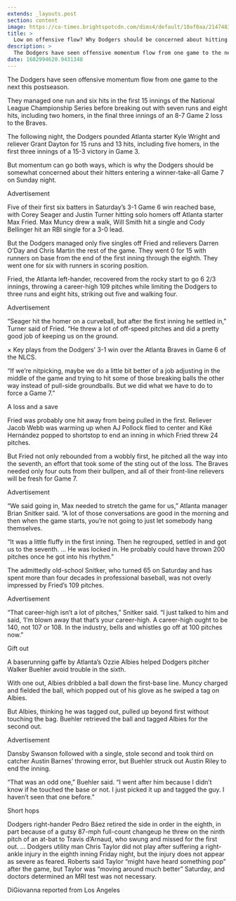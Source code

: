 ```yaml
--- 
extends: _layouts.post 
section: content 
image: https://ca-times.brightspotcdn.com/dims4/default/10af0aa/2147483647/strip/true/crop/3000x1575+0+0/resize/1200x630!/quality/90/?url=https%3A%2F%2Fcalifornia-times-brightspot.s3.amazonaws.com%2F7a%2Ff6%2F59663b074f86b942508221af301b%2Fla-photos-1staff-634604-sp-dodgers-38-rcg.JPG 
title: > 
  Low on offensive flow? Why Dodgers should be concerned about hitting in NLCS Game 7 
description: > 
  The Dodgers have seen offensive momentum flow from one game to the next this postseason.But momentum can go both ways, which is why the Dodgers should be somewhat concerned about their hitters entering a winner-take-all Game 7 on Sunday night.AdvertisementFive of their first six batters in Saturday’s 3-1 Game 6 win reached base, with Corey Seager and Justin Turner hitting solo homers off Atlanta starter Max Fried.But the Dodgers managed only five singles off Fried and relievers Darren O’Day and Chris Martin the rest of the game.× Key plays from the Dodgers’ 3-1 win over the Atlanta Braves in Game 6 of the NLCS. 
date: 1602994620.9431348 
--- 
```

The Dodgers have seen offensive momentum flow from one game to the next this postseason.

They managed one run and six hits in the first 15 innings of the National League Championship Series before breaking out with seven runs and eight hits, including two homers, in the final three innings of an 8-7 Game 2 loss to the Braves.

The following night, the Dodgers pounded Atlanta starter Kyle Wright and reliever Grant Dayton for 15 runs and 13 hits, including five homers, in the first three innings of a 15-3 victory in Game 3.

But momentum can go both ways, which is why the Dodgers should be somewhat concerned about their hitters entering a winner-take-all Game 7 on Sunday night.

Advertisement

Five of their first six batters in Saturday’s 3-1 Game 6 win reached base, with Corey Seager and Justin Turner hitting solo homers off Atlanta starter Max Fried. Max Muncy drew a walk, Will Smith hit a single and Cody Bellinger hit an RBI single for a 3-0 lead.

But the Dodgers managed only five singles off Fried and relievers Darren O’Day and Chris Martin the rest of the game. They went 0 for 15 with runners on base from the end of the first inning through the eighth. They went one for six with runners in scoring position.

Fried, the Atlanta left-hander, recovered from the rocky start to go 6 2/3 innings, throwing a career-high 109 pitches while limiting the Dodgers to three runs and eight hits, striking out five and walking four.

Advertisement

“Seager hit the homer on a curveball, but after the first inning he settled in,” Turner said of Fried. “He threw a lot of off-speed pitches and did a pretty good job of keeping us on the ground.

× Key plays from the Dodgers’ 3-1 win over the Atlanta Braves in Game 6 of the NLCS.

“If we’re nitpicking, maybe we do a little bit better of a job adjusting in the middle of the game and trying to hit some of those breaking balls the other way instead of pull-side groundballs. But we did what we have to do to force a Game 7.”

A loss and a save

Fried was probably one hit away from being pulled in the first. Reliever Jacob Webb was warming up when AJ Pollock flied to center and Kiké Hernández popped to shortstop to end an inning in which Fried threw 24 pitches.

But Fried not only rebounded from a wobbly first, he pitched all the way into the seventh, an effort that took some of the sting out of the loss. The Braves needed only four outs from their bullpen, and all of their front-line relievers will be fresh for Game 7.

Advertisement

“We said going in, Max needed to stretch the game for us,” Atlanta manager Brian Snitker said. “A lot of those conversations are good in the morning and then when the game starts, you’re not going to just let somebody hang themselves.

“It was a little fluffy in the first inning. Then he regrouped, settled in and got us to the seventh. … He was locked in. He probably could have thrown 200 pitches once he got into his rhythm.”

The admittedly old-school Snitker, who turned 65 on Saturday and has spent more than four decades in professional baseball, was not overly impressed by Fried’s 109 pitches.

Advertisement

“That career-high isn’t a lot of pitches,” Snitker said. “I just talked to him and said, ‘I’m blown away that that’s your career-high. A career-high ought to be 140, not 107 or 108. In the industry, bells and whistles go off at 100 pitches now.”

Gift out

A baserunning gaffe by Atlanta’s Ozzie Albies helped Dodgers pitcher Walker Buehler avoid trouble in the sixth.

With one out, Albies dribbled a ball down the first-base line. Muncy charged and fielded the ball, which popped out of his glove as he swiped a tag on Albies.

But Albies, thinking he was tagged out, pulled up beyond first without touching the bag. Buehler retrieved the ball and tagged Albies for the second out.

Advertisement

Dansby Swanson followed with a single, stole second and took third on catcher Austin Barnes’ throwing error, but Buehler struck out Austin Riley to end the inning.

“That was an odd one,” Buehler said. “I went after him because I didn’t know if he touched the base or not. I just picked it up and tagged the guy. I haven’t seen that one before.”

Short hops

Dodgers right-hander Pedro Báez retired the side in order in the eighth, in part because of a gutsy 87-mph full-count changeup he threw on the ninth pitch of an at-bat to Travis d’Arnaud, who swung and missed for the first out. … Dodgers utility man Chris Taylor did not play after suffering a right-ankle injury in the eighth inning Friday night, but the injury does not appear as severe as feared. Roberts said Taylor “might have heard something pop” after the game, but Taylor was “moving around much better” Saturday, and doctors determined an MRI test was not necessary.

DiGiovanna reported from Los Angeles